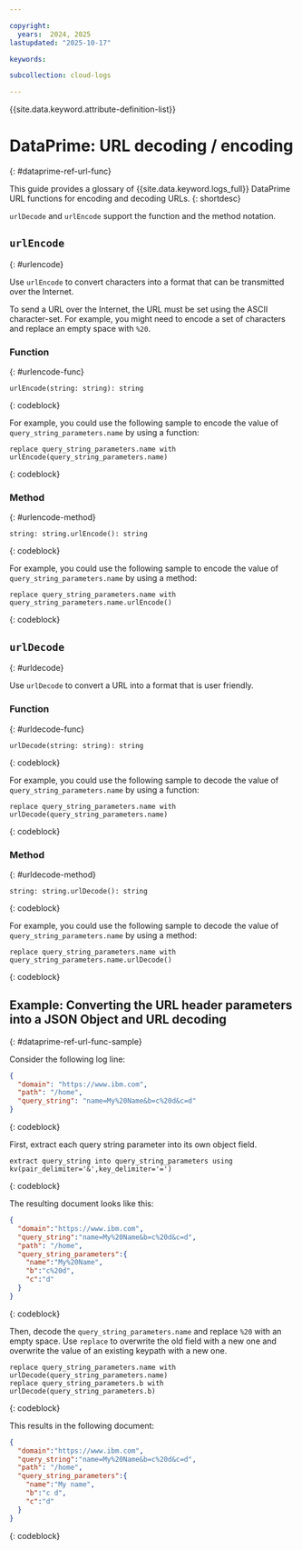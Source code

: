 ```yaml
---

copyright:
  years:  2024, 2025
lastupdated: "2025-10-17"

keywords:

subcollection: cloud-logs

---
```


{{site.data.keyword.attribute-definition-list}}

# DataPrime: URL decoding / encoding
{: #dataprime-ref-url-func}

This guide provides a glossary of {{site.data.keyword.logs_full}} DataPrime URL functions for encoding and decoding URLs.
{: shortdesc}

`urlDecode` and `urlEncode` support the function and the method notation.

## `urlEncode`
{: #urlencode}

Use `urlEncode` to convert characters into a format that can be transmitted over the Internet.

To send a URL over the Internet, the URL must be set using the ASCII character-set. For example, you might need to encode a set of characters and replace an empty space with `%20`.

### Function
{: #urlencode-func}

```text
urlEncode(string: string): string
```
{: codeblock}

For example, you could use the following sample to encode the value of `query_string_parameters.name` by using a function:

```text
replace query_string_parameters.name with urlEncode(query_string_parameters.name)
```
{: codeblock}



### Method
{: #urlencode-method}

```text
string: string.urlEncode(): string
```
{: codeblock}

For example, you could use the following sample to encode the value of `query_string_parameters.name` by using a method:

```text
replace query_string_parameters.name with query_string_parameters.name.urlEncode()
```
{: codeblock}



## `urlDecode`
{: #urldecode}

Use `urlDecode` to convert a URL into a format that is user friendly.


### Function
{: #urldecode-func}

```text
urlDecode(string: string): string
```
{: codeblock}

For example, you could use the following sample to decode the value of `query_string_parameters.name` by using a function:

```text
replace query_string_parameters.name with urlDecode(query_string_parameters.name)
```
{: codeblock}



### Method
{: #urldecode-method}

```text
string: string.urlDecode(): string
```
{: codeblock}

For example, you could use the following sample to decode the value of `query_string_parameters.name` by using a method:

```text
replace query_string_parameters.name with query_string_parameters.name.urlDecode()
```
{: codeblock}


## Example: Converting the URL header parameters into a JSON Object and URL decoding
{: #dataprime-ref-url-func-sample}

Consider the following log line:

```json
{
  "domain": "https://www.ibm.com",
  "path": "/home",
  "query_string": "name=My%20Name&b=c%20d&c=d"
}
```
{: codeblock}

First, extract each query string parameter into its own object field.

```text
extract query_string into query_string_parameters using kv(pair_delimiter='&',key_delimiter='=')
```
{: codeblock}

The resulting document looks like this:

```json
{
  "domain":"https://www.ibm.com",
  "query_string":"name=My%20Name&b=c%20d&c=d",
  "path": "/home",
  "query_string_parameters":{
    "name":"My%20Name",
    "b":"c%20d",
    "c":"d"
  }
}
```
{: codeblock}

Then, decode the `query_string_parameters.name` and replace `%20` with an empty space. Use `replace` to overwrite the old field with a new one and overwrite the value of an existing keypath with a new one.

```text
replace query_string_parameters.name with urlDecode(query_string_parameters.name)
replace query_string_parameters.b with urlDecode(query_string_parameters.b)
```
{: codeblock}

This results in the following document:

```json
{
  "domain":"https://www.ibm.com",
  "query_string":"name=My%20Name&b=c%20d&c=d",
  "path": "/home",
  "query_string_parameters":{
    "name":"My name",
    "b":"c d",
    "c":"d"
  }
}
```
{: codeblock}
